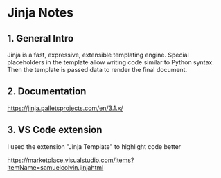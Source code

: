 # Jinja Notes

## 1. General Intro

Jinja is a fast, expressive, extensible templating engine. Special placeholders in the template allow writing code similar to Python syntax. Then the template is passed data to render the final document.

## 2. Documentation

https://jinja.palletsprojects.com/en/3.1.x/


## 3. VS Code extension

I used the extension "Jinja Template" to highlight code better

https://marketplace.visualstudio.com/items?itemName=samuelcolvin.jinjahtml



